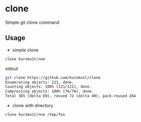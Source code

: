 # clone
Simple git clone command


## Usage

* simple clone

```bash
clone kuroko1t/nne
```

stdout

```bash
git clone https://github.com/kuroko1t/clone
Enumerating objects: 121, done.
Counting objects: 100% (121/121), done.
Compressing objects: 100% (76/76), done.
Total 385 (delta 69), reused 72 (delta 40), pack-reused 264
```

* clone with directory

```bash
clone kuroko1t/nne /tmp/foo
```